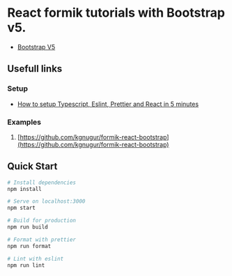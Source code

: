 # React formik tutorials with Bootstrap v5.

- [Bootstrap V5](https://react-bootstrap.github.io/components/dropdowns/)

## Usefull links

### Setup

- [How to setup Typescript, Eslint, Prettier and React in 5 minutes](https://itnext.io/how-to-setup-typescript-eslint-prettier-and-react-in-5-minutes-44cfe8af5081)

### Examples

1. [https://github.com/kgnugur/formik-react-bootstrap](https://github.com/kgnugur/formik-react-bootstrap)

## Quick Start

```bash
# Install dependencies
npm install

# Serve on localhost:3000
npm start

# Build for production
npm run build

# Format with prettier
npm run format

# Lint with eslint
npm run lint
```
